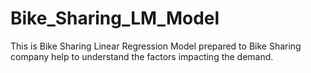 # Bike_Sharing_LM_Model
This is Bike Sharing Linear Regression Model prepared to Bike Sharing company help to understand the factors impacting the demand.
